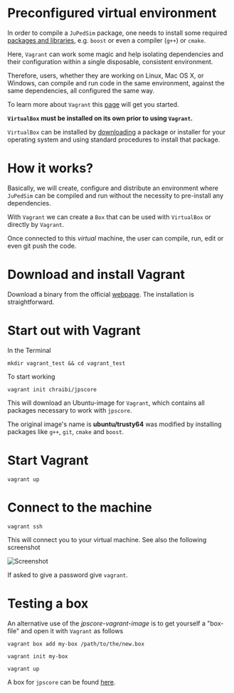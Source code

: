 Preconfigured virtual environment
===================================

In order to compile a `JuPedSim` package, one needs to install some required [packages and libraries](requirements), e.g. `boost` or even  a compiler (`g++`) or `cmake`.

Here, `Vagrant` can work some magic and help isolating dependencies and their configuration within a single disposable, consistent environment. 

Therefore, users, whether they are working on Linux, Mac OS X, or Windows, can compile and run code in the same environment, against the same dependencies, all configured the same way. 

To learn more about `Vagrant` this [page](https://docs.vagrantup.com/v2/getting-started/) will get you started.

__`VirtualBox` must be installed on its own prior to using `Vagrant`.__

`VirtualBox` can be installed by [downloading](https://www.virtualbox.org/wiki/Downloads) a package or installer for your operating system and using standard procedures to install that package.

How it works?
============

Basically, we will create, configure and distribute an environment where `JuPedSim` can be
compiled and run without the necessity to pre-install any dependencies.

With `Vagrant` we can create a `Box` that can be used with `VirtualBox` or directly by `Vagrant`. 

Once connected to this _virtual_ machine, the user can compile, run, edit or even git push the code.
 
Download and install Vagrant
============================

Download a binary from the official [webpage](https://www.vagrantup.com/downloads.html).
The installation is straightforward. 


Start out with Vagrant
=====================

In the Terminal 

```
mkdir vagrant_test && cd vagrant_test
```


To start working

```
vagrant init chraibi/jpscore
```

This will download an Ubuntu-image for `Vagrant`, which contains all packages necessary to work with `jpscore`. 

The original image's name is __ubuntu/trusty64__ was modified by installing packages like `g++`, `git`, `cmake` and `boost`.

Start Vagrant
=============

```
vagrant up
```

Connect to the machine 
=====================

```
vagrant ssh
```

This will connect you to your virtual machine. See also the following screenshot


![Screenshot](https://cst.version.fz-juelich.de/jupedsim/jpscore/uploads/df336106129536fbe5257ae1444fcdb0/vagrant.png)


If asked to give a password give `vagrant`.

Testing a box
=============

An alternative use of the _jpscore-vagrant-image_ is to get yourself a "box-file" and open it with `Vagrant` as follows


```
vagrant box add my-box /path/to/the/new.box

vagrant init my-box

vagrant up
```

A box for `jpscore` can be found [here](https://fz-juelich.sciebo.de/index.php/s/5ME7hp7suvQx5JO/download).

